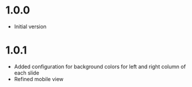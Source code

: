 # 1.0.0
- Initial version

# 1.0.1
- Added configuration for background colors for left and right column of each slide
- Refined mobile view
